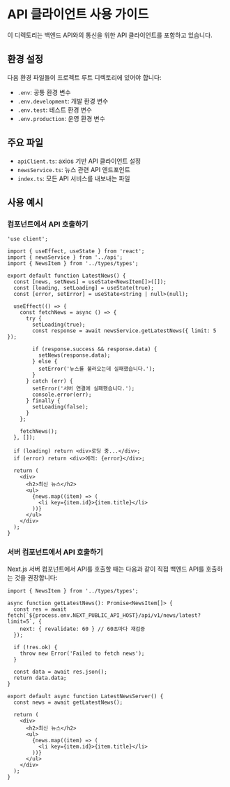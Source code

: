 # API 클라이언트 사용 가이드

이 디렉토리는 백엔드 API와의 통신을 위한 API 클라이언트를 포함하고 있습니다.

## 환경 설정

다음 환경 파일들이 프로젝트 루트 디렉토리에 있어야 합니다:

- `.env`: 공통 환경 변수
- `.env.development`: 개발 환경 변수
- `.env.test`: 테스트 환경 변수
- `.env.production`: 운영 환경 변수

## 주요 파일

- `apiClient.ts`: axios 기반 API 클라이언트 설정
- `newsService.ts`: 뉴스 관련 API 엔드포인트
- `index.ts`: 모든 API 서비스를 내보내는 파일

## 사용 예시

### 컴포넌트에서 API 호출하기

```tsx
'use client';

import { useEffect, useState } from 'react';
import { newsService } from '../api';
import { NewsItem } from '../types/types';

export default function LatestNews() {
  const [news, setNews] = useState<NewsItem[]>([]);
  const [loading, setLoading] = useState(true);
  const [error, setError] = useState<string | null>(null);

  useEffect(() => {
    const fetchNews = async () => {
      try {
        setLoading(true);
        const response = await newsService.getLatestNews({ limit: 5 });
        
        if (response.success && response.data) {
          setNews(response.data);
        } else {
          setError('뉴스를 불러오는데 실패했습니다.');
        }
      } catch (err) {
        setError('서버 연결에 실패했습니다.');
        console.error(err);
      } finally {
        setLoading(false);
      }
    };

    fetchNews();
  }, []);

  if (loading) return <div>로딩 중...</div>;
  if (error) return <div>에러: {error}</div>;

  return (
    <div>
      <h2>최신 뉴스</h2>
      <ul>
        {news.map((item) => (
          <li key={item.id}>{item.title}</li>
        ))}
      </ul>
    </div>
  );
}
```

### 서버 컴포넌트에서 API 호출하기

Next.js 서버 컴포넌트에서 API를 호출할 때는 다음과 같이 직접 백엔드 API를 호출하는 것을 권장합니다:

```tsx
import { NewsItem } from '../types/types';

async function getLatestNews(): Promise<NewsItem[]> {
  const res = await fetch(`${process.env.NEXT_PUBLIC_API_HOST}/api/v1/news/latest?limit=5`, {
    next: { revalidate: 60 } // 60초마다 재검증
  });
  
  if (!res.ok) {
    throw new Error('Failed to fetch news');
  }
  
  const data = await res.json();
  return data.data;
}

export default async function LatestNewsServer() {
  const news = await getLatestNews();
  
  return (
    <div>
      <h2>최신 뉴스</h2>
      <ul>
        {news.map((item) => (
          <li key={item.id}>{item.title}</li>
        ))}
      </ul>
    </div>
  );
}
``` 